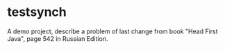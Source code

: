 # testsynch
A demo project, describe a problem of last change from book "Head First Java", page 542 in Russian Edition.
